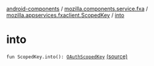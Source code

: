 [android-components](../../index.md) / [mozilla.components.service.fxa](../index.md) / [mozilla.appservices.fxaclient.ScopedKey](index.md) / [into](./into.md)

# into

`fun ScopedKey.into(): `[`OAuthScopedKey`](../../mozilla.components.concept.sync/-o-auth-scoped-key/index.md) [(source)](https://github.com/mozilla-mobile/android-components/blob/master/components/service/firefox-accounts/src/main/java/mozilla/components/service/fxa/Types.kt#L84)